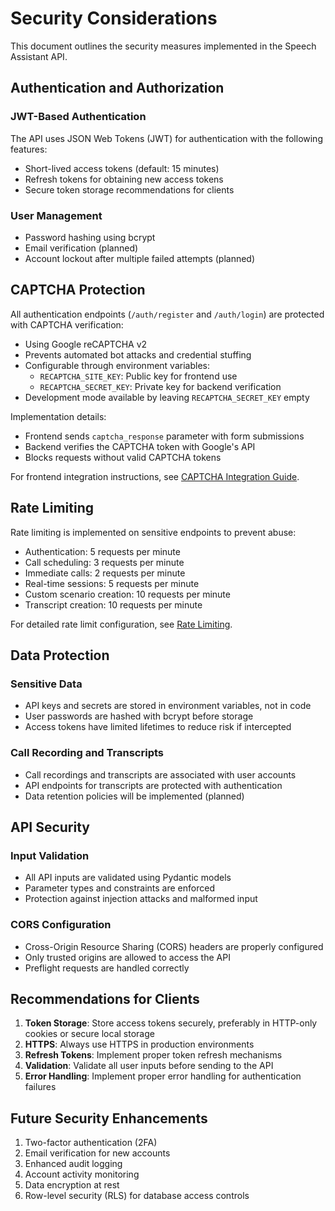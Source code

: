 # Security Considerations

This document outlines the security measures implemented in the Speech Assistant API.

## Authentication and Authorization

### JWT-Based Authentication

The API uses JSON Web Tokens (JWT) for authentication with the following features:

- Short-lived access tokens (default: 15 minutes)
- Refresh tokens for obtaining new access tokens
- Secure token storage recommendations for clients

### User Management

- Password hashing using bcrypt
- Email verification (planned)
- Account lockout after multiple failed attempts (planned)

## CAPTCHA Protection

All authentication endpoints (`/auth/register` and `/auth/login`) are protected with CAPTCHA verification:

- Using Google reCAPTCHA v2
- Prevents automated bot attacks and credential stuffing
- Configurable through environment variables:
  - `RECAPTCHA_SITE_KEY`: Public key for frontend use
  - `RECAPTCHA_SECRET_KEY`: Private key for backend verification
- Development mode available by leaving `RECAPTCHA_SECRET_KEY` empty

Implementation details:

- Frontend sends `captcha_response` parameter with form submissions
- Backend verifies the CAPTCHA token with Google's API
- Blocks requests without valid CAPTCHA tokens

For frontend integration instructions, see [CAPTCHA Integration Guide](captcha_integration.md).

## Rate Limiting

Rate limiting is implemented on sensitive endpoints to prevent abuse:

- Authentication: 5 requests per minute
- Call scheduling: 3 requests per minute
- Immediate calls: 2 requests per minute
- Real-time sessions: 5 requests per minute
- Custom scenario creation: 10 requests per minute
- Transcript creation: 10 requests per minute

For detailed rate limit configuration, see [Rate Limiting](rate_limiting.md).

## Data Protection

### Sensitive Data

- API keys and secrets are stored in environment variables, not in code
- User passwords are hashed with bcrypt before storage
- Access tokens have limited lifetimes to reduce risk if intercepted

### Call Recording and Transcripts

- Call recordings and transcripts are associated with user accounts
- API endpoints for transcripts are protected with authentication
- Data retention policies will be implemented (planned)

## API Security

### Input Validation

- All API inputs are validated using Pydantic models
- Parameter types and constraints are enforced
- Protection against injection attacks and malformed input

### CORS Configuration

- Cross-Origin Resource Sharing (CORS) headers are properly configured
- Only trusted origins are allowed to access the API
- Preflight requests are handled correctly

## Recommendations for Clients

1. **Token Storage**: Store access tokens securely, preferably in HTTP-only cookies or secure local storage
2. **HTTPS**: Always use HTTPS in production environments
3. **Refresh Tokens**: Implement proper token refresh mechanisms
4. **Validation**: Validate all user inputs before sending to the API
5. **Error Handling**: Implement proper error handling for authentication failures

## Future Security Enhancements

1. Two-factor authentication (2FA)
2. Email verification for new accounts
3. Enhanced audit logging
4. Account activity monitoring
5. Data encryption at rest
6. Row-level security (RLS) for database access controls
